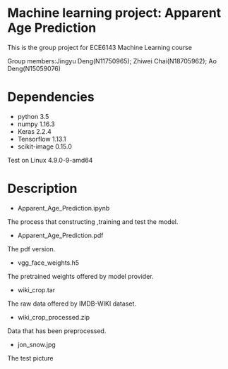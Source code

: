 # Machine learning project: Apparent Age Prediction

This is the group project for ECE6143 Machine Learning course

Group members:Jingyu Deng(N11750965); Zhiwei Chai(N18705962); Ao Deng(N15059076)

# Dependencies
- python 3.5
- numpy 1.16.3
- Keras 2.2.4
- Tensorflow 1.13.1
- scikit-image 0.15.0

Test on Linux 4.9.0-9-amd64

# Description
- Apparent_Age_Prediction.ipynb

The process that constructing ,training and test the model.

- Apparent_Age_Prediction.pdf

The pdf version.

- vgg_face_weights.h5

The pretrained weights offered by model provider.

- wiki_crop.tar

The raw data offered by IMDB-WIKI dataset.

- wiki_crop_processed.zip

Data that has been preprocessed.

- jon_snow.jpg

The test picture
